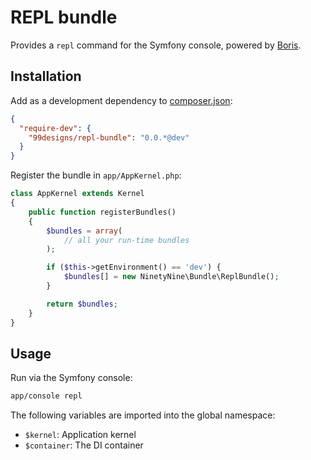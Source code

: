 REPL bundle
===========


Provides a `repl` command for the Symfony console, powered by [Boris][boris].


Installation
------------

Add as a development dependency to [composer.json][composer]:

```json
{
  "require-dev": {
    "99designs/repl-bundle": "0.0.*@dev"
  }
}
```

Register the bundle in `app/AppKernel.php`:

```php
class AppKernel extends Kernel
{
    public function registerBundles()
    {
        $bundles = array(
            // all your run-time bundles
        );

        if ($this->getEnvironment() == 'dev') {
            $bundles[] = new NinetyNine\Bundle\ReplBundle();
        }

        return $bundles;
    }
}
```


Usage
-----

Run via the Symfony console:

```sh
app/console repl
```

The following variables are imported into the global namespace:

 * `$kernel`: Application kernel
 * `$container`: The DI container


 [boris]: https://github.com/d11wtq/boris
 [composer]: http://getcomposer.org/
